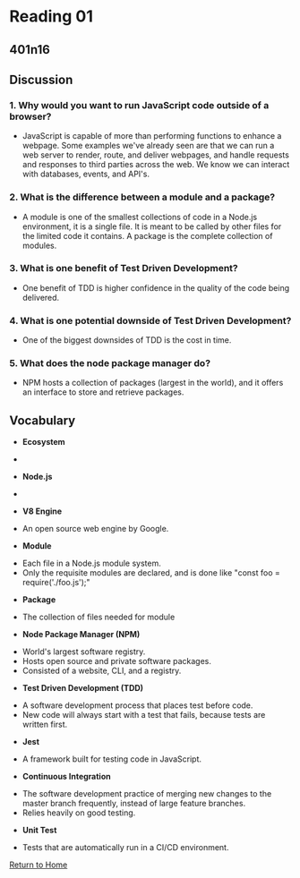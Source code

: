 # Reading 01
## 401n16


## Discussion
### 1. Why would you want to run JavaScript code outside of a browser?
* JavaScript is capable of more than performing functions to enhance a webpage. Some examples we've already seen are that we can run a web server to render, route, and deliver webpages, and handle requests and responses to third parties across the web. We know we can interact with databases, events, and API's.

### 2. What is the difference between a module and a package?
* A module is one of the smallest collections of code in a Node.js environment, it is a single file. It is meant to be called by other files for the limited code it contains. A package is the complete collection of modules.

### 3. What is one benefit of Test Driven Development?
* One benefit of TDD is higher confidence in the quality of the code being delivered.

### 4. What is one potential downside of Test Driven Development?
* One of the biggest downsides of TDD is the cost in time.

### 5. What does the node package manager do?
* NPM hosts a collection of packages (largest in the world), and it offers an interface to store and retrieve packages.


## Vocabulary
* **Ecosystem**
- 
* **Node.js**
- 
* **V8 Engine**
- An open source web engine by Google.
* **Module**
- Each file in a Node.js module system.
- Only the requisite modules are declared, and is done like "const foo = require('./foo.js');"
* **Package**
- The collection of files needed for module
* **Node Package Manager (NPM)**
- World's largest software registry.
- Hosts open source and private software packages.
- Consisted of a website, CLI, and a registry.
* **Test Driven Development (TDD)**
- A software development process that places test before code.
- New code will always start with a test that fails, because tests are written first.
* **Jest**
- A framework built for testing code in JavaScript.
* **Continuous Integration**
- The software development practice of merging new changes to the master branch frequently, instead of large feature branches.
- Relies heavily on good testing.
* **Unit Test**
- Tests that are automatically run in a CI/CD environment.








[Return to Home](https://brettjayp-401-advanced-javascript.github.io/reading-notes/)